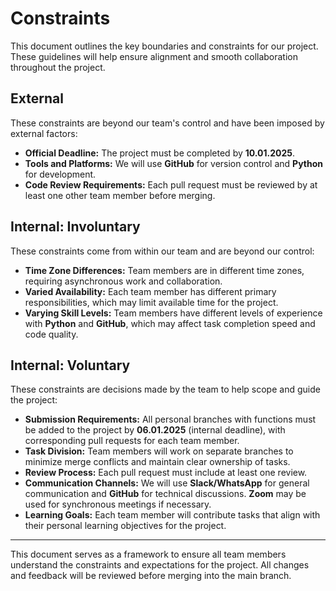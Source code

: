 <!-- this template is for inspiration, feel free to change it however you like! -->

# Constraints

This document outlines the key boundaries and constraints for our project.
These guidelines will help ensure alignment and smooth collaboration throughout
the project.

## External

<!--
  constraints coming from the outside that your team has no control over:
  - project deadlines
  - number of unit tests required to pass a code review
  - technologies (sometimes a client will tell you what to use)
  - power or connectivity
  - ...
-->
These constraints are beyond our team's control and have
been imposed by external factors:

- **Official Deadline:** The project must be completed by **10.01.2025**.
- **Tools and Platforms:** We will use **GitHub** for version
control and **Python** for development.
- **Code Review Requirements:** Each pull request must be reviewed
by at least one other team member before merging.

## Internal: Involuntary

<!--
  constraints that come from within your team, and you have no control over:
  - each of your individual skill levels
  - amount of time available to work on the project
-->
These constraints come from within our team and are beyond our control:

- **Time Zone Differences:** Team members are in different time zones,
requiring asynchronous work and collaboration.
- **Varied Availability:** Each team member has different primary
responsibilities, which may limit available time for the project.
- **Varying Skill Levels:** Team members have different levels of experience
with **Python** and **GitHub**, which may affect task completion speed and code quality.

## Internal: Voluntary

<!--
  constraints that your team decided on to help scope the project. they may include:
  - coding style & conventions
  - agree on a code review checklist for the project repository
  - the number of hours you want to spend working
  - only using the colors black and white
-->

These constraints are decisions made by the team to help scope and guide the project:

- **Submission Requirements:** All personal branches with functions must be
added to the project by **06.01.2025** (internal deadline),
with corresponding pull requests for each team member.
- **Task Division:** Team members will work on separate branches to minimize
merge conflicts and maintain clear ownership of tasks.
- **Review Process:** Each pull request must include at least one review.
- **Communication Channels:** We will use **Slack/WhatsApp** for general communication
and **GitHub** for technical discussions. **Zoom** may be used for synchronous
meetings if necessary.
- **Learning Goals:** Each team member will contribute tasks that align with
their personal learning objectives for the project.

---

This document serves as a framework to ensure all team members understand
the constraints and expectations for the project. All changes and feedback will
be reviewed before merging into the main branch.
